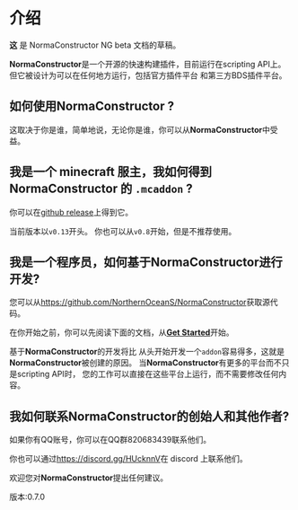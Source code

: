 # 介绍

**这** 是 NormaConstructor NG beta 文档的草稿。

**NormaConstructor**是一个开源的快速构建插件，目前运行在scripting API上。
但它被设计为可以在任何地方运行，包括官方插件平台
和第三方BDS插件平台。

## 如何使用**NormaConstructor** ?
这取决于你是谁，简单地说，无论你是谁，你可以从**NormaConstructor**中受益。

## 我是一个 minecraft 服主，我如何得到 **NormaConstructor** 的 `.mcaddon` ?
你可以在[github release](https://github.com/NorthernOceanS/NormaConstructor/releases/latest)上得到它。

当前版本以`v0.13`开头。
你也可以从`v0.8`开始，但是不推荐使用。

## 我是一个程序员，如何基于**NormaConstructor**进行开发?
您可以从<https://github.com/NorthernOceanS/NormaConstructor>获取源代码。

在你开始之前，你可以先阅读下面的文档，从[**Get Started**](get-started.md)开始。

基于**NormaConstructor**的开发将比
从头开始开发一个`addon`容易得多，这就是**NormaConstructor**被创建的原因。
当**NormaConstructor**有更多的平台而不只是scripting API时，
您的工作可以直接在这些平台上运行，而不需要修改任何内容。

## 我如何联系**NormaConstructor**的创始人和其他作者?
如果你有QQ账号，你可以在QQ群820683439联系他们。

你也可以通过<https://discord.gg/HUcknnV>在 discord 上联系他们。

欢迎您对**NormaConstructor**提出任何建议。


版本:0.7.0

